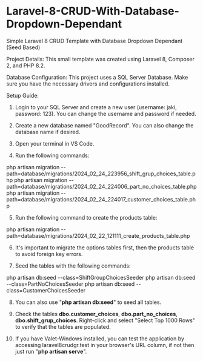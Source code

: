 # Laravel-8-CRUD-With-Database-Dropdown-Dependant
Simple Laravel 8 CRUD Template with Database Dropdown Dependant (Seed Based)

Project Details:
This small template was created using Laravel 8, Composer 2, and PHP 8.2.

Database Configuration:
This project uses a SQL Server Database. Make sure you have the necessary drivers and configurations installed.

Setup Guide:

1. Login to your SQL Server and create a new user (username: jaki, password: 123). You can change the username and password if needed.

2. Create a new database named "GoodRecord". You can also change the database name if desired.

3. Open your terminal in VS Code.

4. Run the following commands:

php artisan migration --path=database/migrations/2024_02_24_223956_shift_grup_choices_table.php
php artisan migration --path=database/migrations/2024_02_24_224006_part_no_choices_table.php
php artisan migration --path=database/migrations/2024_02_24_224017_customer_choices_table.php

5. Run the following command to create the products table:

php artisan migration --path=database/migrations/2024_02_22_121111_create_products_table.php

6. It's important to migrate the options tables first, then the products table to avoid foreign key errors.

7. Seed the tables with the following commands:

php artisan db:seed --class=ShiftGroupChoicesSeeder
php artisan db:seed --class=PartNoChoicesSeeder
php artisan db:seed --class=CustomerChoicesSeeder

8. You can also use "**php artisan db:seed**" to seed all tables.

9. Check the tables **dbo.customer_choices**, **dbo.part_no_choices**, **dbo.shift_grup_choices**. Right-click and select "Select Top 1000 Rows" to verify that the tables are populated.

10. If you have Valet-Windows installed, you can test the application by accessing laravel8crudgr.test in your browser's URL column, if not then just run "**php artisan serve**".
